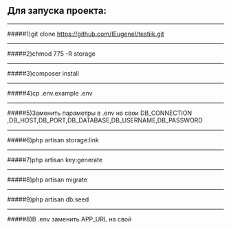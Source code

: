 #
## Для запуска проекта:
***
#####1)git clone https://github.com/IEugeneI/testiik.git
***
#####2)chmod 775 -R storage
***
#####3)composer install
***
#####4)cp .env.example .env
***
#####5)Заменить параметры в .env на свои DB_CONNECTION ,DB_HOST,DB_PORT,DB_DATABASE,DB_USERNAME,DB_PASSWORD
***
#####6)php artisan storage:link
***
#####7)php artisan key:generate
***
#####8)php artisan migrate
***
#####9)php artisan db:seed
***
#####8)В .env заменить APP_URL на свой
